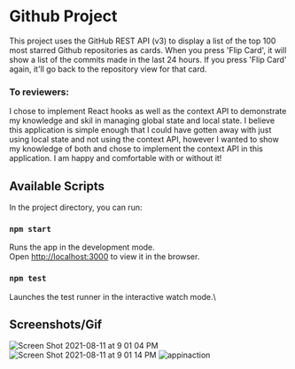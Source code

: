 # Github Project

This project uses the GitHub REST API (v3) to display a list of the top 100 most starred Github repositories as cards. When you press 'Flip Card', it will show a list of the commits made in the last 24 hours. If you press 'Flip Card' again, it'll go back to the repository view for that card.

### **To reviewers**:
I chose to implement React hooks as well as the context API to demonstrate my knowledge and skil in managing global state and local state. I believe this application is simple enough that I could have gotten away with just using local state and not using the context API, however I wanted to show my knowledge of both and chose to implement the context API in this application. I am happy and comfortable with or without it!

## Available Scripts

In the project directory, you can run:

### `npm start`

Runs the app in the development mode.\
Open [http://localhost:3000](http://localhost:3000) to view it in the browser.

### `npm test`

Launches the test runner in the interactive watch mode.\

## Screenshots/Gif
![Screen Shot 2021-08-11 at 9 01 04 PM](https://user-images.githubusercontent.com/22547367/129127173-d466f6e1-4372-4d57-8248-82ad25676690.png)
![Screen Shot 2021-08-11 at 9 01 14 PM](https://user-images.githubusercontent.com/22547367/129127179-10accc3d-8d60-45fd-ad24-1cf9c6d17861.png)
![appinaction](https://user-images.githubusercontent.com/22547367/129127181-28c33bed-9315-46b0-a5ab-45fc857d6f20.gif)
